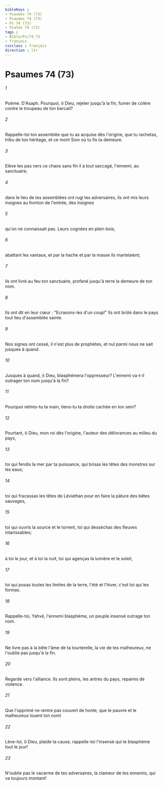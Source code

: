 ```yaml
---
bibleKeys : 
- Psaumes 74 (73)
- Psaumes 74 (73)
- Ps 74 (73)
- Psalms 74 (73)
tags : 
- Bible/Ps/74_73
- français
cssclass : français
direction : ltr
---
```


# Psaumes 74 (73)

###### 1
Poème. D'Asaph. Pourquoi, ô Dieu, rejeter jusqu'à la fin, fumer de colère contre le troupeau de ton bercail?
###### 2
Rappelle-toi ton assemblée que tu as acquise dès l'origine, que tu rachetas, tribu de ton héritage, et ce mont Sion où tu fis ta demeure.
###### 3
Elève tes pas vers ce chaos sans fin il a tout saccagé, l'ennemi, au sanctuaire;
###### 4
dans le lieu de tes assemblées ont rugi tes adversaires, ils ont mis leurs insignes au fronton de l'entrée, des insignes
###### 5
qu'on ne connaissait pas. Leurs cognées en plein bois,
###### 6
abattant les vantaux, et par la hache et par la masse ils martelaient;
###### 7
ils ont livré au feu ton sanctuaire, profané jusqu'à terre la demeure de ton nom.
###### 8
Ils ont dit en leur cœur : "Ecrasons-les d'un coup!" Ils ont brûlé dans le pays tout lieu d'assemblée sainte.
###### 9
Nos signes ont cessé, il n'est plus de prophètes, et nul parmi nous ne sait jusques à quand.
###### 10
Jusques à quand, ô Dieu, blasphémera l'oppresseur? L'ennemi va-t-il outrager ton nom jusqu'à la fin?
###### 11
Pourquoi retires-tu ta main, tiens-tu ta droite cachée en ton sein?
###### 12
Pourtant, ô Dieu, mon roi dès l'origine, l'auteur des délivrances au milieu du pays,
###### 13
toi qui fendis la mer par ta puissance, qui brisas les têtes des monstres sur les eaux;
###### 14
toi qui fracassas les têtes de Léviathan pour en faire la pâture des bêtes sauvages,
###### 15
toi qui ouvris la source et le torrent, toi qui desséchas des fleuves intarissables;
###### 16
à toi le jour, et à toi la nuit, toi qui agenças la lumière et le soleil,
###### 17
toi qui posas toutes les limites de la terre, l'été et l'hiver, c'est toi qui les formas.
###### 18
Rappelle-toi, Yahvé, l'ennemi blasphème, un peuple insensé outrage ton nom.
###### 19
Ne livre pas à la bête l'âme de ta tourterelle, la vie de tes malheureux, ne l'oublie pas jusqu'à la fin.
###### 20
Regarde vers l'alliance. Ils sont pleins, les antres du pays, repaires de violence.
###### 21
Que l'opprimé ne rentre pas couvert de honte, que le pauvre et le malheureux louent ton nom!
###### 22
Lève-toi, ô Dieu, plaide ta cause, rappelle-toi l'insensé qui te blasphème tout le jour!
###### 23
N'oublie pas le vacarme de tes adversaires, la clameur de tes ennemis, qui va toujours montant!
